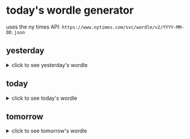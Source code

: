 # today's wordle generator

uses the ny times API: `https://www.nytimes.com/svc/wordle/v2/YYYY-MM-DD.json`

## yesterday

<details>
    <summary>click to see yesterday's wordle</summary>

    endow

</details>

## today

<details>
    <summary>click to see today's wordle</summary>

    shove

</details>

## tomorrow

<details>
    <summary>click to see tomorrow's wordle</summary>

    hilly

</details>
